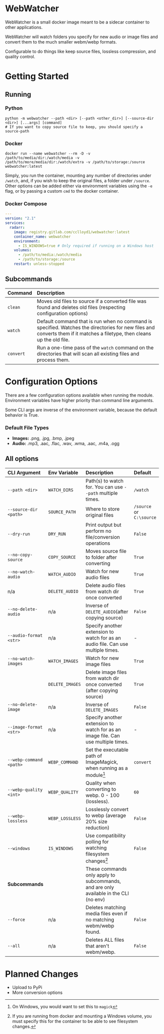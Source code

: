 # WebWatcher

WebWatcher is a small docker image meant to be a sidecar container to other applications.

WebWatcher will watch folders you specify for new audio or image files and convert them to the much smaller webm/webp formats.

Configurable to do things like keep source files, lossless compression, and quality control.

# Getting Started

## Running

### Python
```shell
python -m webwatcher --path <dir> [--path <other_dir>] [--source-dir <dir>] [...args] [command]
# If you want to copy source file to keep, you should specify a source-path
```

### Docker

```shell
docker run --name webwatcher --rm -D -v /path/to/media/dir:/watch/media -v /path/to/more/media/dir:/watch/extra -v /path/to/storage:/source webwatcher:latest
```

Simply, you run the container, mounting any number of directories under `/watch`, and, if you wish to keep the original files, a folder under `/source`.  Other options can be added either via environment variables using the `-e` flag, or by passing a custom `cmd` to the docker container.

### Docker Compose
```yaml
---
version: "2.1"
services:
  radarr:
    image: registry.gitlab.com/cclloyd1/webwatcher:latest
    container_name: webwatcher
    environment:
      - IS_WINDOWS=true # Only required if running on a Windows host
    volumes:
      - /path/to/media:/watch/media
      - /path/to/storage:/source
    restart: unless-stopped
```



## Subcommands 

| Command   | Description                                                                                                                                                               |
|:----------|:--------------------------------------------------------------------------------------------------------------------------------------------------------------------------|
| `clean`   | Moves old files to source if a converted file was found and deletes old files (respecting configuration options)                                                          |
| `watch`   | Default command that is run when no command is specified.  Watches the directories for new files and converts them if it matches a filetype, then cleans up the old file. |
| `convert` | Run a one-time pass of the `watch` command on the directories that will scan all existing files and process them.                                                         |



# Configuration Options

There are a few configuration options available when running the module.  Environment variables have higher priority than command line arguments.

Some CLI args are inverse of the environment variable, because the default behavior is True.

### Default File Types
- **Images:** .png, .jpg, .bmp, .jpeg
- **Audio:** .mp3, .aac, .flac, .wav, .wma, .aac, .m4a, .ogg

## All options

| CLI Argument            | Env Variable    | Description                                                                          | Default                  |
|:------------------------|:----------------|:-------------------------------------------------------------------------------------|:-------------------------|
| `--path <dir>`          | `WATCH_DIRS`    | Path(s) to watch for.  You can use `--path` multiple times.                          | `/watch`                 |
| `--source-dir <path>`   | `SOURCE_PATH`   | Where to store original files                                                        | `/source` or `C:\source` |
| `--dry-run`             | `DRY_RUN`       | Print output but perform no file/conversion operations                               | `False`                  |
| `--no-copy-source`      | `COPY_SOURCE`   | Moves source file to folder after converting                                         | `True`                   |
| `--no-watch-audio`      | `WATCH_AUDIO`   | Watch for new audio files                                                            | `True`                   |
| n/a                     | `DELETE_AUDIO`  | Delete audio files from watch dir once converted                                     | `True`                   |
| `--no-delete-audio`     | n/a             | Inverse of `DELETE_AUDIO`(after copying source)                                      | `False`                  |
| `--audio-format <str>`  | n/a             | Specify another extension to watch for as an audio file.  Can use multiple times.    | -                        |
| `--no-watch-images`     | `WATCH_IMAGES`  | Watch for new image files                                                            | `True`                   |
|                         | `DELETE_IMAGES` | Delete image files from watch dir once converted (after copying source)              | `True`                   |
| `--no-delete-image`     | n/a             | Inverse of `DELETE_IMAGES`                                                           | `False`                  |
| `--image-format <str>`  | n/a             | Specify another extension to watch for as an image file.  Can use multiple times.    | -                        |
| `--webp-command <path>` | `WEBP_COMMAND`  | Set the executable path of ImageMagick, when running as a module[^1]                 | `convert`                |
| `--webp-quality <int>`  | `WEBP_QUALITY`  | Quality when converting to webp.  0 - 100 (lossless).                                | `60`                     |
| `--webp-lossless`       | `WEBP_LOSSLESS` | Losslessly convert to webp (average 20% size reduction)                              | `False`                  |
| `--windows`             | `IS_WINDOWS`    | Use compatibility polling for watching filesystem changes[^2]                        | `False`                  |
| **Subcommands**         |                 | These commands only apply to subcommands, and are only available in the CLI (no env) |                          |
| `--force`               | n/a             | Deletes matching media files even if no matching webm/webp found.                    | `False`                  |
| `--all`                 | n/a             | Deletes ALL files that aren't webm/webp.                                             | `False`                  |

[^1]: On Windows, you would want to set this to `magick`
[^2]: If you are running from docker and mounting a Windows volume, you must specify this for the container to be able to see filesystem changes.


# Planned Changes
- Upload to PyPi
- More conversion options

